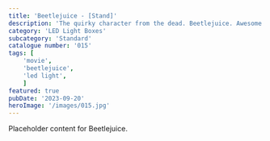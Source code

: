 ```yaml
---
title: 'Beetlejuice - [Stand]'
description: 'The quirky character from the dead. Beetlejuice. Awesome light box with an optional sandworm stand. Great item for any movie fan'
category: 'LED Light Boxes'
subcategory: 'Standard'
catalogue number: '015'
tags: [
    'movie', 
    'beetlejuice',
    'led light', 
    ]
featured: true
pubDate: '2023-09-20'
heroImage: '/images/015.jpg'
---
```


Placeholder content for Beetlejuice.